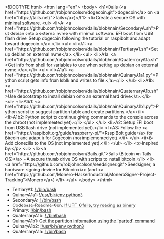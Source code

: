 < ! D O C T Y P E   h t m l > 
 
 < h t m l   l a n g = " e n " > 
 
 < b o d y > 
 
         < h 1 > D a i l s   ( < a   h r e f = " h t t p s : / / g i t h u b . c o m / r o b j o h n c o l s o n / d o g e c o i n . g i t " > d o g e c o i n < / a >   o n   < a   h r e f = " h t t p s : / / t a i l s . n e t / " > T a i l s < / a > ) < / h 1 > 
 
       
 
 < l i > C r e a t e   a   s e c u r e   O S   w i t h   m i n i m a l   s o f t w a r e . 
 
         < u l > 
 
                 < l i > A :   < a   h r e f = " h t t p s : / / g i t h u b . c o m / r o b j o h n c o l s o n / d a i l s / b l o b / m a i n / S e c o n d a r y A . s h " > P u t   d e b i a n   o n t o   a   e x t e r n a l   n v m e   w i t h   m i n i m a l   s o f t w a r e .   E F I   b o o t   f r o m   U S B   f l a s h   d r i v e .   S e t u p   d o g e c o i n   f o l l o w i n g   t h e   t u t o r i a l   o n   r a s p i b o l t   a n d   a d a p t   t o w a r d   d o g e c o i n . < / a > . < / l i > 
 
                 < u l > 
 
                         < l i > A 1 :   < a   h r e f = " h t t p s : / / g i t h u b . c o m / r o b j o h n c o l s o n / d a i l s / b l o b / m a i n / T e r t i a r y A 1 . s h " > S e t u p   d e b i a n   o n   e x t e r n a l   n v m e < / a > . < / l i > 
 
                         < u l > 
 
                                 < l i > A 1 a :   < a   h r e f = " h t t p s : / / g i t h u b . c o m / r o b j o h n c o l s o n / d a i l s / b l o b / m a i n / Q u a t e r n a r y A 1 a . s h " > G e t   i n f o   f r o m   s h e l l   f o r   v a r i a b l e s   t o   u s e   w h e n   s e t t i n g   u p   d e b i a n   o n   e x t e r n a l   n v m e . < / a > . < / l i > 
 
                                 < u l > 
 
                                         < l i > A 1 a 1 :   < a   h r e f = " h t t p s : / / g i t h u b . c o m / r o b j o h n c o l s o n / d a i l s / b l o b / m a i n / Q u i n a r y A 1 a 1 . p y " > P y t h o n   s c r i p t   g e t s   i n f o   f r o m   l s b l k   a n d   w r i t e s   t o   f i l e . < / a > < / l i > 
 
                                 < / u l > 
 
                                 < l i > A 1 b :   < a   h r e f = " h t t p s : / / g i t h u b . c o m / r o b j o h n c o l s o n / d a i l s / b l o b / m a i n / Q u a t e r n a r y A 1 b . s h " > U s e   d e b o o t s t r a p   t o   i n s t a l l   d e b i a n   o n t o   a n   e x t e r n a l   h a r d   d r i v e < / a > . < / l i > 
 
                                 < u l > 
 
                                         < l i > A 1 b 1 :   < a   h r e f = " h t t p s : / / g i t h u b . c o m / r o b j o h n c o l s o n / d a i l s / b l o b / m a i n / Q u i n a r y A 1 b 1 . p y " > P y t h o n   s c r i p t   t o   s u g g e s t   p a r t i t i o n   t a b l e   a n d   c r e a t e   p a r t i t i o n s . < / a > < / l i > 
 
                                         < l i > A 1 b 2 :   P y t h o n   s c r i p t   t o   c o n t i n u e   g i v i n g   c o m m a n d s   t o   t h e   c o n s o l e   a c r o s s   t h e   c h r o o t   ( n o t   i m p l e m e n t e d   y e t ) . < / l i > 
 
                                 < / u l > 
 
                         < / u l > 
 
                         < l i > A 2 :   S e t u p   E F I   b o o t   f r o m   U S B   f l a s h   d r i v e   ( n o t   i m p l e m e n t e d   y e t ) . < / l i > 
 
                         < l i > A 3 :   F o l l o w   t h e   < a   h r e f = " h t t p s : / / r a s p i b o l t . o r g / g u i d e / r a s p b e r r y - p i / " > R a s p i B o l t   g u i d e < / a >   f o r   B i t c o i n   a n d   a d a p t   i t   f o r   D o g e c o i n   ( n o t   i m p l e m e n t e d   y e t ) . < / l i > 
 
                 < / u l > 
 
                 < l i > B :   A d d   c l o n e z i l l a   t o   t h e   O S   ( n o t   i m p l e m e n t e d   y e t ) . < / l i > 
 
         < / u l > 
 
 < / l i > 
 
 
 
 < p > I n s p i r e d   b y : < / p > 
 
         < u l > 
 
                 < l i > < a   h r e f = " h t t p s : / / g i t h u b . c o m / r o b j o h n c o l s o n / B a i l s . g i t " > B a i l s   ( B i t c o i n   o n   T a i l s   O S ) < / a >   -   A   s e c u r e   t h u m b   d r i v e   O S   w i t h   s c r i p t s   t o   i n s t a l l   b i t c o i n . < / l i > 
 
                 < l i > < a   h r e f = " h t t p s : / / g i t h u b . c o m / r o b j o h n c o l s o n / s e e d s i g n e r . g i t " > S e e d s i g n e r ,   a   h a r d w a r e   s i g n i n g   d e v i c e   f o r   B i t c o i n < / a >   ( a n d   < a   h r e f = " h t t p s : / / g i t h u b . c o m / M o n e r o - H a c k e r I n d u s t r i a l / M o n e r o S i g n e r - P r o j e c t - T r a c k i n g " > M o n e r o < / a > ) . < / l i > 
 
         < / u l > 
 
 
 
 < / b o d y > 
 
 < / h t m l > 
* TertiaryA1: [! /bin/bash](https://github.com/robjohncolson/dails/blob/main/TertiaryA1.sh)
* QuinaryA1a1: [!/usr/bin/env python3](https://github.com/robjohncolson/dails/blob/main/QuinaryA1a1.py)
* SecondaryA: [! /bin/bash](https://github.com/robjohncolson/dails/blob/main/SecondaryA.sh)
* Codebase-Readme-Gen: [If UTF-8 fails, try reading as binary](https://github.com/robjohncolson/dails/blob/main/Codebase-Readme-Gen.py)
* Primary: [!/bin/bash](https://github.com/robjohncolson/dails/blob/main/Primary.sh)
* QuaternaryA1b: [! /bin/bash](https://github.com/robjohncolson/dails/blob/main/QuaternaryA1b.sh)
* QuinaryA1b1: [Get the partition information using the 'parted' command](https://github.com/robjohncolson/dails/blob/main/QuinaryA1b1.py)
* QuinaryA1b2: [!/usr/bin/env python3](https://github.com/robjohncolson/dails/blob/main/QuinaryA1b2.py)
* QuaternaryA1a: [! /bin/bash](https://github.com/robjohncolson/dails/blob/main/QuaternaryA1a.sh)